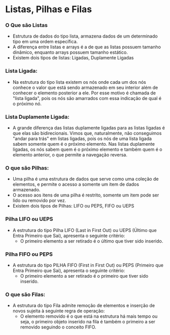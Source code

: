 # Listas, Pilhas e Filas

### O Que são Listas

- Estrutura de dados do tipo lista, armazena dados de um determinado tipo em uma ordem específica.
- A diferença entre listas e arrays é a de que as listas possuem tamanho dinâmico, enquanto arrays possuem tamanho estático.
- Existem dois tipos de listas: Ligadas, Duplamente Ligadas

### Lista Ligada:

- Na estrutura do tipo lista existem os nós onde cada um dos nós conhece o valor que está sendo armazenado em seu interior além de conhecer o elemento posterior a ele. Por esse motivo é chamada de "lista ligada", pois os nós são amarrados com essa indicação de qual é o próximo nó.

### Lista Duplamente Ligada:

- A grande diferença das listas duplamente ligadas para as listas ligadas é que elas são bidirecionais. Vimos que, naturalmente, não conseguimos "andar para trás" em listas ligadas, pois os nós de uma lista ligada sabem somente quem é o próximo elemento. Nas listas duplamente ligadas, os nós sabem quem é o próximo elemento e também quem é o elemento anterior, o que permite a navegação reversa.

### O que são Pilhas:

- Uma pilha é uma estrutura de dados que serve como uma coleção de elementos, e permite o acesso a somente um item de dados armazenado.
- O acesso aos itens de uma pilha é restrito, somente um item pode ser lido ou removido por vez.
- Existem dois tipos de Pilhas: LIFO ou PEPS, FIFO ou UEPS

### Pilha LIFO ou UEPS

- A estrutura do tipo Pilha LIFO (Last in First Out) ou UEPS (Último que Entra Primeiro que Sai), apresenta o seguinte critério:
  - O primeiro elemento a ser retirado é o último que tiver sido inserido.

### Pilha FIFO ou PEPS

- A estrutura do tipo PILHA FIFO (First in First Out) ou PEPS (Primeiro que Entra Primeiro que Sai), apresenta o seguinte critério:
  - O primeiro elemento a ser retirado é o primeiro que tiver sido inserido.

### O que são Filas:

- A estrutura do tipo Fila admite remoção de elementos e inserção de novos sujeita à seguinte regra de operação:
  - O elemento removido é o que está na estrutura há mais tempo ou seja, o primeiro objeto inserido na fila é também o primeiro a ser removido seguindo o conceito FIFO.
